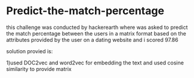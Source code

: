 # Predict-the-match-percentage
this challenge was conducted by hackerearth where was asked to predict the match percentage between the users in a matrix format based on the attributes provided by the user on a dating website and i scored 97.86
<p>solution provied is:</p>
<p>
1)used DOC2vec and word2vec for embedding the text and used cosine similarity to provide matrix</p>
